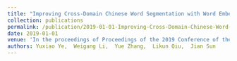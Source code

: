 ```yaml
---
title: "Improving Cross-Domain Chinese Word Segmentation with Word Embeddings"
collection: publications
permalink: /publication/2019-01-01-Improving-Cross-Domain-Chinese-Word-Segmentation-with-Word-Embeddings
date: 2019-01-01
venue: 'In the proceedings of Proceedings of the 2019 Conference of the North American Chapter of the Association for Computational Linguistics: Human Language Technologies, Volume 1 (Long and Short Papers)'
authors: Yuxiao Ye,  Weigang Li,  Yue Zhang,  Likun Qiu,  Jian Sun
---
```

